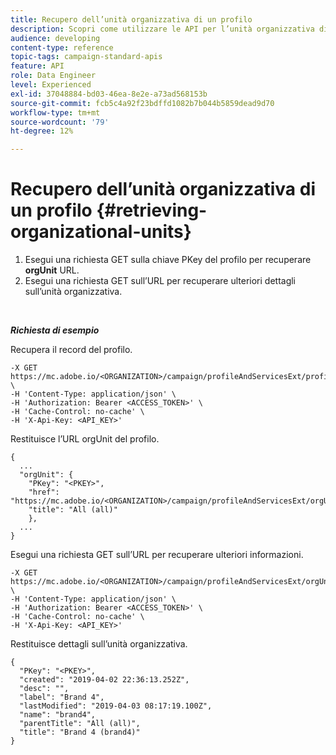 ```yaml
---
title: Recupero dell’unità organizzativa di un profilo
description: Scopri come utilizzare le API per l’unità organizzativa di un profilo.
audience: developing
content-type: reference
topic-tags: campaign-standard-apis
feature: API
role: Data Engineer
level: Experienced
exl-id: 37048884-bd03-46ea-8e2e-a73ad568153b
source-git-commit: fcb5c4a92f23bdffd1082b7b044b5859dead9d70
workflow-type: tm+mt
source-wordcount: '79'
ht-degree: 12%

---
```


# Recupero dell’unità organizzativa di un profilo {#retrieving-organizational-units}

1. Esegui una richiesta GET sulla chiave PKey del profilo per recuperare **orgUnit** URL.
1. Esegui una richiesta GET sull’URL per recuperare ulteriori dettagli sull’unità organizzativa.

<br/>

***Richiesta di esempio***

Recupera il record del profilo.

```
-X GET https://mc.adobe.io/<ORGANIZATION>/campaign/profileAndServicesExt/profile/<PKEY> \
-H 'Content-Type: application/json' \
-H 'Authorization: Bearer <ACCESS_TOKEN>' \
-H 'Cache-Control: no-cache' \
-H 'X-Api-Key: <API_KEY>'
```

Restituisce l’URL orgUnit del profilo.

```
{
  ...
  "orgUnit": {
    "PKey": "<PKEY>",
    "href": "https://mc.adobe.io/<ORGANIZATION>/campaign/profileAndServicesExt/orgUnitBase/<PKEY>",
    "title": "All (all)"
    },
  ...
}
```

Esegui una richiesta GET sull’URL per recuperare ulteriori informazioni.

```
-X GET https://mc.adobe.io/<ORGANIZATION>/campaign/profileAndServicesExt/orgUnitBase/<PKEY> \
-H 'Content-Type: application/json' \
-H 'Authorization: Bearer <ACCESS_TOKEN>' \
-H 'Cache-Control: no-cache' \
-H 'X-Api-Key: <API_KEY>'
```

Restituisce dettagli sull’unità organizzativa.

```
{
  "PKey": "<PKEY>",
  "created": "2019-04-02 22:36:13.252Z",
  "desc": "",
  "label": "Brand 4",
  "lastModified": "2019-04-03 08:17:19.100Z",
  "name": "brand4",
  "parentTitle": "All (all)",
  "title": "Brand 4 (brand4)"
}
```

